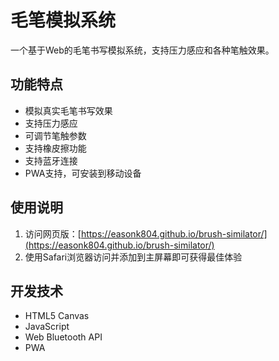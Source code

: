 # 毛笔模拟系统

一个基于Web的毛笔书写模拟系统，支持压力感应和各种笔触效果。

## 功能特点

- 模拟真实毛笔书写效果
- 支持压力感应
- 可调节笔触参数
- 支持橡皮擦功能
- 支持蓝牙连接
- PWA支持，可安装到移动设备

## 使用说明

1. 访问网页版：[https://easonk804.github.io/brush-similator/](https://easonk804.github.io/brush-similator/)
2. 使用Safari浏览器访问并添加到主屏幕即可获得最佳体验

## 开发技术

- HTML5 Canvas
- JavaScript
- Web Bluetooth API
- PWA
